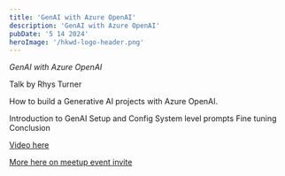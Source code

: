 ```yaml
---
title: 'GenAI with Azure OpenAI'
description: 'GenAI with Azure OpenAI'
pubDate: '5 14 2024'
heroImage: '/hkwd-logo-header.png'
---
```


*GenAI with Azure OpenAI*

Talk by Rhys Turner

How to build a Generative AI projects with Azure OpenAI.

Introduction to GenAI
Setup and Config
System level prompts
Fine tuning
Conclusion

[Video here]()

[More here on meetup event invite](https://www.meetup.com/hk-web-dev/events/298683902)